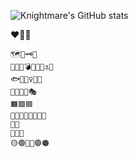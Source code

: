 ![Knightmare's GitHub stats](https://github-readme-stats.vercel.app/api?username=knightmareviiviixc&show_icons=true&theme=blue-green)

❤️🖤🖤
```
🗺️🧭🗝️🔑
🎷🌿🌰💣🥏🏹🔨⚓🔎
🐟🥛🧚‍♀️🐞👻
🥚🐓📜🍄🎭
🟧🟩🟦
🥼👚👘👞🥾👢👑🥊
🎵🎶
🍃🔥💎
🟡🟢🔴🔵🟣🟠
```
<!--
**KnightmareVIIVIIXC/knightmareviiviixc** is a ✨ _special_ ✨ repository because its `README.md` (this file) appears on your GitHub profile.

Here are some ideas to get you started:

- 🔭 I’m currently working on ...
- 🌱 I’m currently learning ...
- 👯 I’m looking to collaborate on ...
- 🤔 I’m looking for help with ...
- 💬 Ask me about ...
- 📫 How to reach me: ...
- 😄 Pronouns: ...
- ⚡ Fun fact: ...
-->
